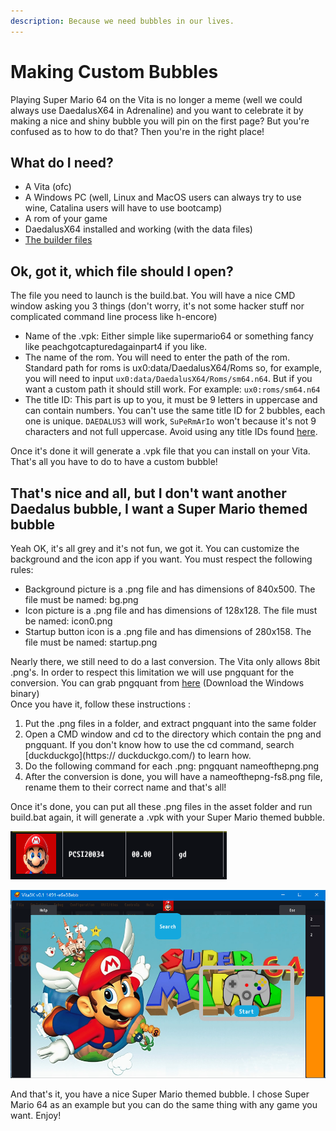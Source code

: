 ```yaml
---
description: Because we need bubbles in our lives.
---
```


# Making Custom Bubbles

Playing Super Mario 64 on the Vita is no longer a meme (well we could always use DaedalusX64 in Adrenaline) and you want to celebrate it by making a nice and shiny bubble you will pin on the first page? But you're confused as to how to do that? Then you're in the right place!

## What do I need?

* A Vita (ofc)
* A Windows PC (well, Linux and MacOS users can always try to use wine, Catalina users will have to use bootcamp)
* A rom of your game
* DaedalusX64 installed and working (with the data files)
* [The builder files](https://github.com/Rinnegatamante/DaedalusX64-vitaGL/releases/download/Nightly/builder.zip)

## Ok, got it, which file should I open?

The file you need to launch is the build.bat. You will have a nice CMD window asking you 3 things (don't worry, it's not some hacker stuff nor complicated command line process like h-encore)

* Name of the .vpk: Either simple like supermario64 or something fancy like peachgotcapturedagainpart4 if you like.
* The name of the rom. You will need to enter the path of the rom. Standard path for roms is ux0:data/DaedalusX64/Roms so, for example, you will need to input `ux0:data/DaedalusX64/Roms/sm64.n64`. But if you want a custom path it should still work. For example: `ux0:roms/sm64.n64`
* The title ID: This part is up to you, it must be 9 letters in uppercase and can contain numbers. You can't use the same title ID for 2 bubbles, each one is unique. `DAEDALUS3` will work, `SuPeRmArIo` won't because it's not 9 characters and not full uppercase. Avoid using any title IDs found [here](https://vitadb.rinnegatamante.it/#/titleids).

Once it's done it will generate a .vpk file that you can install on your Vita. That's all you have to do to have a custom bubble!

## That's nice and all, but I don't want another Daedalus bubble, I want a Super Mario themed bubble

Yeah OK, it's all grey and it's not fun, we got it. You can customize the background and the icon app if you want. You must respect the following rules:

* Background picture is a .png file and has dimensions of 840x500. The file must be named: bg.png
* Icon picture is a .png file and has dimensions of 128x128. The file must be named: icon0.png
* Startup button icon is a .png file and has dimensions of 280x158. The file must be named: startup.png

Nearly there, we still need to do a last conversion. The Vita only allows 8bit .png's. In order to respect this limitation we will use pngquant for the conversion. You can grab pngquant from [here](https://pngquant.org/) (Download the Windows binary)\
Once you have it, follow these instructions :

1. Put the .png files in a folder, and extract pngquant into the same folder
2. Open a CMD window and cd to the directory which contain the png and pngquant. If you don't know how to use the cd command, search \[duckduckgo]\(https:// duckduckgo.com/) to learn how.
3. Do the following command for each .png: pngquant nameofthepng.png
4. After the conversion is done, you will have a nameofthepng-fs8.png file, rename them to their correct name and that's all!

Once it's done, you can put all these .png files in the asset folder and run build.bat again, it will generate a .vpk with your Super Mario themed bubble.

![Oh, a Mario head](<../.gitbook/assets/image (16) (1).png>)

![No Vita? No problem, vita3K exists](<../.gitbook/assets/image (3) (1) (1).png>)

And that's it, you have a nice Super Mario themed bubble. I chose Super Mario 64 as an example but you can do the same thing with any game you want. Enjoy!
